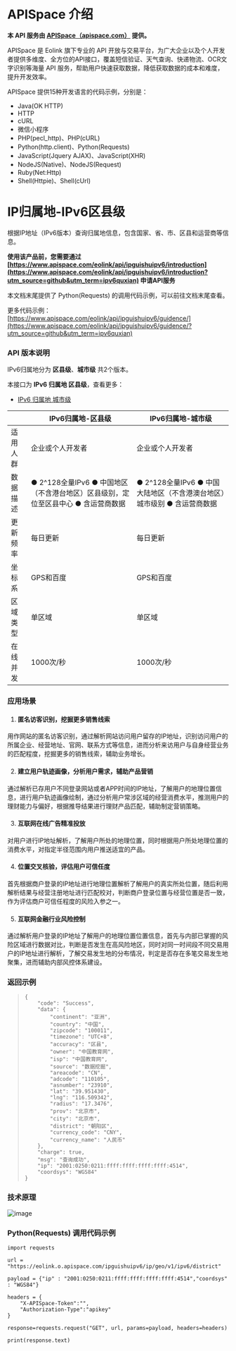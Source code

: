 # APISpace 介绍
**本 API 服务由 [APISpace（apispace.com）](https://www.apispace.com/?utm_source=github&utm_term=ipv6quxian) 提供。**

APISpace 是 Eolink 旗下专业的 API 开放与交易平台，为广大企业以及个人开发者提供多维度、全方位的API接口，覆盖短信验证、天气查询、快递物流、OCR文字识别等海量 API 服务，帮助用户快速获取数据，降低获取数据的成本和难度，提升开发效率。

APISpace 提供15种开发语言的代码示例，分别是：
- Java(OK HTTP)
- HTTP
- cURL
- 微信小程序
- PHP(pecl_http)、PHP(cURL)
- Python(http.client)、Python(Requests)
- JavaScript(Jquery AJAX)、JavaScript(XHR)
- NodeJS(Native)、NodeJS(Request)
- Ruby(Net:Http)
- Shell(Httpie)、Shell(cUrl)

# IP归属地-IPv6区县级
根据IP地址（IPv6版本）查询归属地信息，包含国家、省、市、区县和运营商等信息。

**使用该产品前，您需要通过 [https://www.apispace.com/eolink/api/ipguishuipv6/introduction](https://www.apispace.com/eolink/api/ipguishuipv6/introduction?utm_source=github&utm_term=ipv6quxian) 申请API服务**

本文档末尾提供了 Python(Requests) 的调用代码示例，可以前往文档末尾查看。

更多代码示例：[https://www.apispace.com/eolink/api/ipguishuipv6/guidence/](https://www.apispace.com/eolink/api/ipguishuipv6/guidence/?utm_source=github&utm_term=ipv6quxian)

### API 版本说明

IPv6归属地分为 **区县级**、**城市级** 共2个版本。

本接口为 **IPv6 归属地 区县级**，查看更多：

-   [IPv6 归属地 城市级](https://www.apispace.com/eolink/api/ipv6city/introduction)

|      | IPv6归属地-区县级                                       | IPv6归属地-城市级                                  |
| ---- | ------------------------------------------------- | -------------------------------------------- |
| 适用人群 | 企业或个人开发者                                          | 企业或个人开发者                                     |
| 数据描述 | ● 2^128全量IPv6 ● 中国地区（不含港台地区）区县级别，定位至区县中心 ● 含运营商数据 | ● 2^128全量IPv6 ● 中国大陆地区（不含港澳台地区）城市级别 ● 含运营商数据 |
| 更新频率 | 每日更新                                              | 每日更新                                         |
| 坐标系  | GPS和百度                                            | GPS和百度                                       |
| 区域类型 | 单区域                                               | 单区域                                          |
| 在线并发 | 1000次/秒                                           | 1000次/秒                                      |


### 应用场景

1.  #### 匿名访客识别，挖掘更多销售线索

用作网站的匿名访客识别，通过解析网站访问用户留存的IP地址，识别访问用户的所属企业、经营地址、官网、联系方式等信息，进而分析来访用户与自身经营业务的匹配程度，挖掘更多的销售线索，辅助业务增长。

2.  #### 建立用户轨迹画像，分析用户需求，辅助产品营销

通过解析已存用户不同登录网站或者APP时间的IP地址，了解用户的地理位置信息，进行用户轨迹画像绘制，通过分析用户常涉区域的经营消费水平，推测用户的理财能力与偏好，根据推导结果进行理财产品匹配，辅助制定营销策略。

3.  #### 互联网在线广告精准投放

对用户进行IP地址解析，了解用户所处的地理位置，同时根据用户所处地理位置的消费水平，对指定半径范围内用户推送适宜的产品。

4.  #### 位置交叉核验，评估用户可信任度

首先根据商户登录的IP地址进行地理位置解析了解用户的真实所处位置，随后利用解析结果与经营注册地址进行匹配校对，判断商户登录位置与经营位置是否一致，作为评估商户可信任程度的风险入参之一。

5.  #### 互联网金融行业风险控制

通过解析用户登录的IP地址了解用户的地理位置位置信息，首先与内部已掌握的风险区域进行数据对比，判断是否发生在高风险地区，同时对同一时间段不同交易用户的IP地址进行解析，了解交易发生地的分布情况，判定是否存在多笔交易发生地聚集，进而辅助内部风控体系建设。

### 返回示例

> ```
> {
>     "code": "Success",
>     "data": {
>         "continent": "亚洲",
>         "country": "中国",
>         "zipcode": "100011",
>         "timezone": "UTC+8",
>         "accuracy": "区县",
>         "owner": "中国教育网",
>         "isp": "中国教育网",
>         "source": "数据挖掘",
>         "areacode": "CN",
>         "adcode": "110105",
>         "asnumber": "23910",
>         "lat": "39.951430",
>         "lng": "116.509342",
>         "radius": "17.3476",
>         "prov": "北京市",
>         "city": "北京市",
>         "district": "朝阳区",
>         "currency_code": "CNY",
>         "currency_name": "人民币"
>     },
>     "charge": true,
>     "msg": "查询成功",
>     "ip": "2001:0250:0211:ffff:ffff:ffff:ffff:4514",
>     "coordsys": "WGS84"
> }
> ```


### 技术原理
![image](https://user-images.githubusercontent.com/36323798/223961409-ea63e1a9-4293-46cd-adff-ca83035038c1.png)

### Python(Requests) 调用代码示例

```
import requests

url = "https://eolink.o.apispace.com/ipguishuipv6/ip/geo/v1/ipv6/district"

payload = {"ip" : "2001:0250:0211:ffff:ffff:ffff:ffff:4514","coordsys" : "WGS84"}

headers = {
    "X-APISpace-Token":"",
    "Authorization-Type":"apikey"
}

response=requests.request("GET", url, params=payload, headers=headers)

print(response.text)

```

